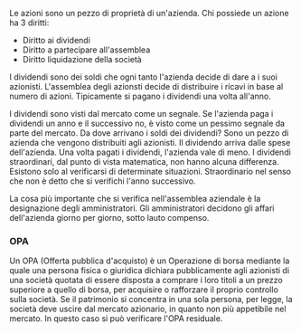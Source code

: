 Le azioni sono un pezzo di proprietà di un'azienda. Chi possiede un azione ha 3 diritti: 
- Diritto ai dividendi
- Diritto a partecipare all'assemblea
- Diritto liquidazione della società

I dividendi sono dei soldi che ogni tanto l'azienda decide di dare a i suoi azionisti. 
L'assemblea degli azionsti decide di distribuire i ricavi in base al numero di azioni. Tipicamente si pagano i dividendi una volta all'anno. 

I dividendi sono visti dal mercato come un segnale. Se l'azienda paga i dividendi un anno e il successivo no, è visto come un pessimo segnale da parte del mercato. 
Da dove arrivano i soldi dei dividendi? 
Sono un pezzo di azienda che vengono distribuiti agli azionisti. Il dividendo arriva dalle spese dell'azienda. Una volta pagati i dividendi, l'azienda vale di meno. 
I dividendi straordinari, dal punto di vista matematica, non hanno alcuna differenza. Esistono solo al verificarsi di determinate situazioni. Straordinario nel senso che non è detto che si verifichi l'anno successivo. 

La cosa più importante che si verifica nell'assemblea aziendale è la designazione degli amministratori. Gli amministratori decidono gli affari dell'azienda giorno per giorno, sotto lauto compenso. 

### OPA
Un OPA (Offerta pubblica d'acquisto) è un Operazione di borsa mediante la quale una persona fisica o giuridica dichiara pubblicamente agli azionisti di una società quotata di essere disposta a comprare i loro titoli a un prezzo superiore a quello di borsa, per acquisire o rafforzare il proprio controllo sulla società. 
Se il patrimonio si concentra in una sola persona, per legge, la società deve uscire dal mercato azionario, in quanto non più appetibile nel mercato. In questo caso si può verificare l'OPA residuale. 



